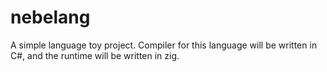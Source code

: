 # nebelang

A simple language toy project.
Compiler for this language will be written in C#, and the runtime will be written in zig.
